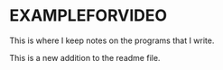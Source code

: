 # EXAMPLEFORVIDEO

This is where I keep notes on the programs that I write.

This is a new addition to the readme file.
